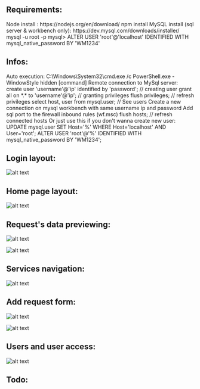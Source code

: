 <h2>Requirements:</h2> 
        Node install : https://nodejs.org/en/download/
        npm install
        MySQL install (sql server & workbench only): https://dev.mysql.com/downloads/installer/
        mysql -u root -p
        mysql> ALTER USER 'root'@'localhost' IDENTIFIED WITH mysql_native_password BY 'WM1234'

<h2>Infos:</h2>
        Auto execution: C:\Windows\System32\cmd.exe /c PowerShell.exe -WindowStyle hidden [command]
        Remote connection to MySql server:
            create user 'username'@'ip' identified by 'password'; // creating user
            grant all on *.* to 'username'@'ip'; // granting privileges
            flush privileges; // refresh privileges
            select host, user from mysql.user; // See users
            Create a new connection on mysql workbench with same username ip and password
            Add sql port to the firewall inbound rules (wf.msc)
            flush hosts; // refresh connected hosts
            Or just use this if you don't wanna create new user: 
            UPDATE mysql.user SET Host='%' WHERE Host='localhost' AND User='root';
            ALTER USER 'root'@'%' IDENTIFIED WITH mysql_native_password BY 'WM1234';

<h2>Login layout:</h2>

![alt text](https://imgur.com/ACb4G7T.png)

<h2>Home page layout:</h2>

![alt text](https://imgur.com/Xs9fRzz.png)

<h2>Request's data previewing:</h2>

![alt text](https://imgur.com/dHp0sBU.png)

![alt text](https://imgur.com/MXyvPh4.png)

<h2>Services navigation:</h2>

![alt text](https://imgur.com/ZeJpcmY.png)

<h2>Add request form:</h2>

![alt text](https://imgur.com/WfKj1ZB.png)

![alt text](https://imgur.com/qeCtxuf.png)

<h2>Users and user access:</h2>

![alt text](https://imgur.com/aATX4Gj.png)

<h2>Todo:</h2>